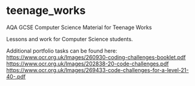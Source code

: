 # teenage_works
AQA GCSE Computer Science Material for Teenage Works

Lessons and work for Computer Science students.

Additional portfolio tasks can be found here:
https://www.ocr.org.uk/Images/260930-coding-challenges-booklet.pdf
https://www.ocr.org.uk/Images/202838-20-code-challenges.pdf
https://www.ocr.org.uk/Images/269433-code-challenges-for-a-level-21-40-.pdf
